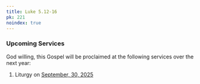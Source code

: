 ```yaml
---
title: Luke 5.12-16
pk: 221
noindex: true
---
```


### Upcoming Services

God willing, this Gospel will be proclaimed at the following services over the next year:


1. Liturgy on [September, 30, 2025](https://orthocal.info/readings/gregorian/2025/09/30/)
